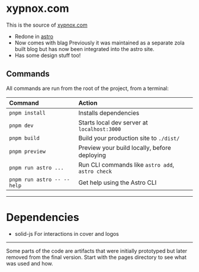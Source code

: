 # xypnox.com

This is the source of [xypnox.com](https://xypnox.com)

- Redone in [astro](https://astro.build/) 
- Now comes with blag
  Previously it was maintained as a separate zola built blog but has now been integrated into the astro site.
- Has some design stuff too!


## Commands

All commands are run from the root of the project, from a terminal:

| Command                   | Action                                           |
| :------------------------ | :----------------------------------------------- |
| `pnpm install`             | Installs dependencies                            |
| `pnpm dev`             | Starts local dev server at `localhost:3000`      |
| `pnpm build`           | Build your production site to `./dist/`          |
| `pnpm preview`         | Preview your build locally, before deploying     |
| `pnpm run astro ...`       | Run CLI commands like `astro add`, `astro check` |
| `pnpm run astro -- --help` | Get help using the Astro CLI                     |


---

# Dependencies

- solid-js
  For interactions in cover and logos 

---

Some parts of the code are artifacts that were initially prototyped but later removed from the final version. Start with the pages directory to see what was used and how.


